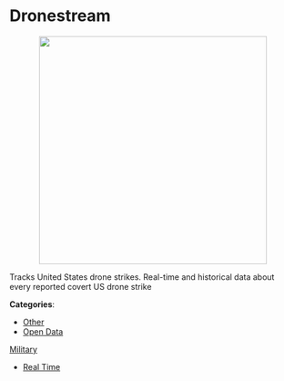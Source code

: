 # Dronestream
<p align="center">
    <img width="400" src="https://raw.githubusercontent.com/apis-list/apis-list/apis/dronestream/logo_256x256.png" />
</p>

Tracks United States drone strikes. Real-time and historical data about every reported covert US drone strike



**Categories**:
- [Other](https://github.com/apis-list/apis-list#other)
- [Open Data](https://github.com/apis-list/apis-list#open-data)



[Military](https://github.com/apis-list/apis-list#military)
- [Real Time](https://github.com/apis-list/apis-list#real-time)







